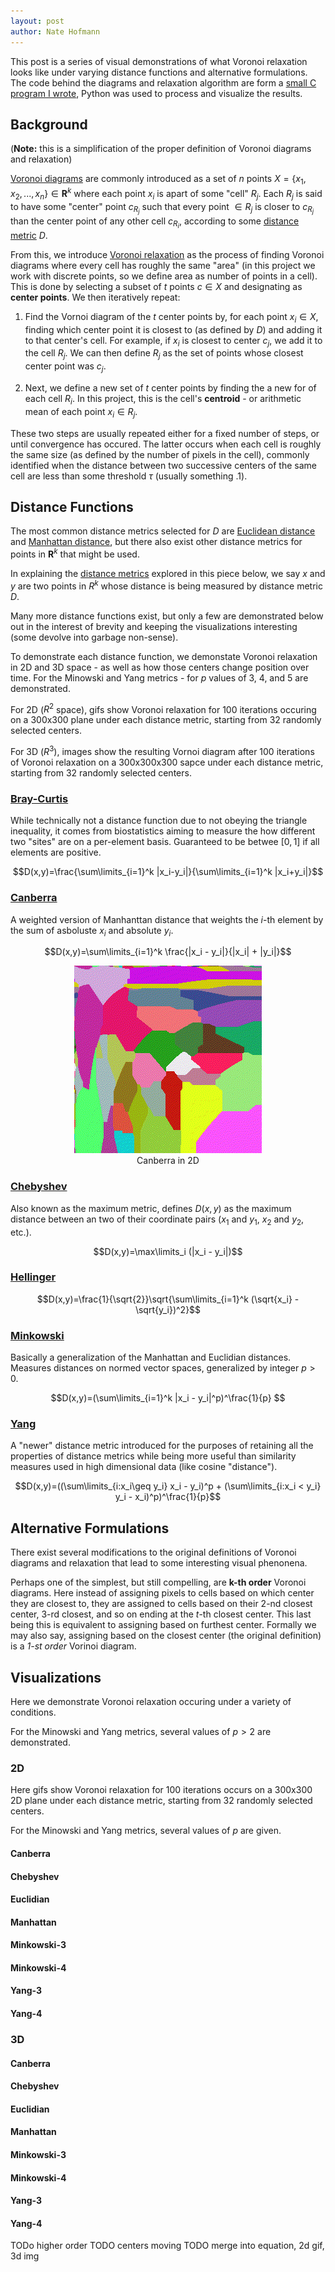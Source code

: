 ```yaml
---
layout: post
author: Nate Hofmann
---
```


This post is a series of visual demonstrations of what Voronoi relaxation looks like under varying distance functions and alternative formulations. The code behind the diagrams and relaxation algorithm are form a [small C program I wrote](https://github.com/njhofmann/voronoi-generation), Python was used to process and visualize the results.

## Background

(**Note:** this is a simplification of the proper definition of Voronoi diagrams and relaxation)

[Voronoi diagrams](https://en.wikipedia.org/wiki/Voronoi_diagram) are commonly introduced as a set of $n$ points $X=\{x_1,x_2,...,x_n\}\in \mathbf{R}^k$ where each point $x_i$ is apart of some "cell" $R_j$. Each $R_j$ is said to have some "center" point $c_{R_j}$ such that every point $\in R_j$ is closer to $c_{R_j}$ than the center point of any other cell $c_{R_i}$, according to some [distance metric](https://en.wikipedia.org/wiki/Metric_(mathematics)) $D$.

From this, we introduce [Voronoi relaxation](https://en.wikipedia.org/wiki/Lloyd%27s_algorithm) as the process of finding Voronoi diagrams where every cell has roughly the same "area" (in this project we work with discrete points, so we define area as number of points in a cell). This is done by selecting a subset of $t$ points $c\in X$ and designating as **center points**. We then iteratively repeat:

1. Find the Vornoi diagram of the $t$ center points by, for each point $x_i\in X$, finding which center point it is closest to (as defined by $D$) and adding it to that center's cell. For example, if $x_i$ is closest to center $c_j$, we add it to the cell $R_j$. We can then define $R_j$ as the set of points whose closest center point was $c_j$.

2. Next, we define a new set of $t$ center points by finding the a new for of each cell $R_i$. In this project, this is the cell's **centroid** - or arithmetic mean of each point $x_i\in R_j$.

These two steps are usually repeated either for a fixed number of steps, or until convergence has occured. The latter occurs when each cell is roughly the same size (as defined by the number of pixels in the cell), commonly identified when the distance between two successive centers of the same cell are less than some threshold $\tau$ (usually something .1).

## Distance Functions

The most common distance metrics selected for $D$ are [Euclidean distance](https://en.wikipedia.org/wiki/Euclidean_distance) and [Manhattan distance](https://en.wikipedia.org/wiki/Taxicab_geometry), but there also exist other distance metrics for points in $\mathbf{R}^k$ that might be used.

In explaining the [distance metrics](https://en.wikipedia.org/wiki/Metric_(mathematics)) explored in this piece below, we say $x$ and $y$ are two points in $R^k$ whose distance is being measured by distance metric $D$.

Many more distance functions exist, but only a few are demonstrated below out in the interest of brevity and keeping the visualizations interesting (some devolve into garbage non-sense).

To demonstrate each distance function, we demonstate Voronoi relaxation in 2D and 3D space - as well as how those centers change position over time. For the Minowski and Yang metrics - for $p$ values of 3, 4, and 5 are demonstrated.

For 2D ($R^2$ space), gifs show Voronoi relaxation for 100 iterations occuring on a 300x300 plane under each distance metric, starting from 32 randomly selected centers.

For 3D ($R^3$), images show the resulting Vornoi diagram after 100 iterations of Voronoi relaxation on a 300x300x300 sapce under each distance metric, starting from 32 randomly selected centers.

### [Bray-Curtis](https://docs.scipy.org/doc/scipy/reference/generated/scipy.spatial.distance.braycurtis.html#scipy.spatial.distance.braycurtis)

While technically not a distance function due to not obeying the triangle inequality, it comes from biostatistics   aiming to measure the how different two "sites" are on a per-element basis. Guaranteed to be betwee $[0,1]$ if all elements are positive.

$$D(x,y)=\frac{\sum\limits_{i=1}^k |x_i-y_i|}{\sum\limits_{i=1}^k |x_i+y_i|}$$

### [Canberra](https://en.wikipedia.org/wiki/Canberra_distance)

A weighted version of Manhanttan distance that weights the $i$-th element by the sum of asboluste $x_i$ and absolute $y_i$.

$$D(x,y)=\sum\limits_{i=1}^k \frac{|x_i - y_i|}{|x_i| + |y_i|}$$

<center><img src="assets/voronoi/2d-canberra.gif"></center>
<center>Canberra in 2D</center>

### [Chebyshev](https://en.wikipedia.org/wiki/Chebyshev_distance)

Also known as the maximum metric, defines $D(x,y)$ as the maximum distance between an two of their coordinate pairs ($x_1$ and $y_1$, $x_2$ and $y_2$, etc.).

$$D(x,y)=\max\limits_i (|x_i - y_i|)$$

### [Hellinger](https://en.wikipedia.org/wiki/Hellinger_distance#Discrete_distributions)

$$D(x,y)=\frac{1}{\sqrt{2}}\sqrt{\sum\limits_{i=1}^k (\sqrt{x_i} - \sqrt{y_i})^2}$$

### [Minkowski](https://en.wikipedia.org/wiki/Minkowski_distance)

Basically a generalization of the Manhattan and Euclidian distances. Measures distances on normed vector spaces, generalized by integer $p > 0$.

$$D(x,y)=(\sum\limits_{i=1}^k |x_i - y_i|^p)^\frac{1}{p} $$

### [Yang](https://link.springer.com/article/10.1007/s10618-019-00622-6)

A "newer" distance metric introduced for the purposes of retaining all the properties of distance metrics while being more useful than similarity measures used in high dimensional data (like cosine "distance").

$$D(x,y)=((\sum\limits_{i:x_i\geq y_i} x_i - y_i)^p + (\sum\limits_{i:x_i < y_i} y_i - x_i)^p)^\frac{1}{p}$$

## Alternative Formulations

There exist several modifications to the original definitions of Voronoi diagrams and relaxation that lead to some interesting visual phenonena. 

Perhaps  one of the simplest, but still compelling, are **k-th order** Voronoi diagrams. Here instead of assigning pixels to cells based on which center they are closest to, they are assigned to cells based on their 2-nd closest center, 3-rd closest, and so on ending at the $t$-th closest center. This last being this is equivalent to assigning based on furthest center. Formally we may also say, assigning based on the closest center (the original definition) is a *1-st order* Vorinoi diagram.

## Visualizations

Here we demonstrate Voronoi relaxation occuring under a variety of conditions.

For the Minowski and Yang metrics, several values of $p>2$ are demonstrated. 

### 2D

Here gifs show Voronoi relaxation for 100 iterations occurs on a 300x300 2D plane under each distance metric, starting from 32 randomly selected centers.

For the Minowski and Yang metrics, several values of $p$ are given.

#### Canberra

#### Chebyshev

#### Euclidian

#### Manhattan

#### Minkowski-3

#### Minkowski-4

#### Yang-3

#### Yang-4

### 3D



#### Canberra

#### Chebyshev

#### Euclidian

#### Manhattan

#### Minkowski-3

#### Minkowski-4

#### Yang-3

#### Yang-4

 TODo higher order
 TODO centers moving
 TODO merge into equation, 2d gif, 3d img




